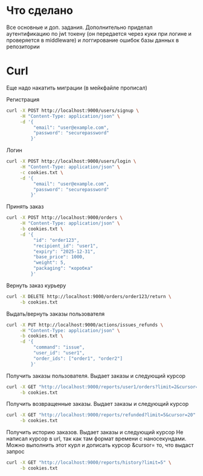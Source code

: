 # Что сделано

Все основные и доп. задания. Дополнительно приделал аутентификацию по jwt токену (он передается через куки при логине и проверяется в middleware) и логгирование ошибок базы данных в репозитории

# Curl

Еще надо накатить миграции (в мейкфайле прописал)

Регистрация
```sh
curl -X POST http://localhost:9000/users/signup \
     -H "Content-Type: application/json" \
     -d '{
          "email": "user@example.com",
          "password": "securepassword"
         }'

```

Логин
```sh
curl -X POST http://localhost:9000/users/login \
     -H "Content-Type: application/json" \
     -c cookies.txt \
     -d '{
          "email": "user@example.com",
          "password": "securepassword"
         }'
```

Принять заказ
```sh
curl -X POST http://localhost:9000/orders \
     -H "Content-Type: application/json" \
     -b cookies.txt \
     -d '{
          "id": "order123",
          "recipient_id": "user1",
          "expiry": "2025-12-31",
          "base_price": 1000,
          "weight": 5,
          "packaging": "коробка"
         }'
```

Вернуть заказ курьеру
```sh
curl -X DELETE http://localhost:9000/orders/order123/return \
     -b cookies.txt
```

Выдать/вернуть заказы пользователя
```sh
curl -X PUT http://localhost:9000/actions/issues_refunds \
     -H "Content-Type: application/json" \
     -b cookies.txt \
     -d '{
          "command": "issue",
          "user_id": "user1",
          "order_ids": ["order1", "order2"]
         }'
```


Получить заказы пользователя. Выдает заказы и следующий курсор
```sh
curl -X GET "http://localhost:9000/reports/user1/orders?limit=2&cursor=10&status=stored" \
     -b cookies.txt
```

Получить возвращенные заказы. Выдает заказы и следующий курсор
```sh
curl -X GET "http://localhost:9000/reports/refunded?limit=5&cursor=20" \
     -b cookies.txt
```

Получить историю заказов. Выдает заказы и следующий курсор
Не написал курсор в url, так как там формат времени с наносекундами. Можно выполнить этот курл и дописать курсор
&cursor= то, что выдаст запрос
```sh
curl -X GET "http://localhost:9000/reports/history?limit=5" \
     -b cookies.txt
```


